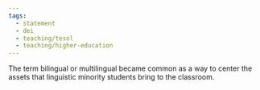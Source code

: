 ```yaml
---
tags:
  - statement
  - dei
  - teaching/tesol
  - teaching/higher-education
---
```

The term bilingual or multilingual became common as a way to center the assets that linguistic minority students bring to the classroom.
